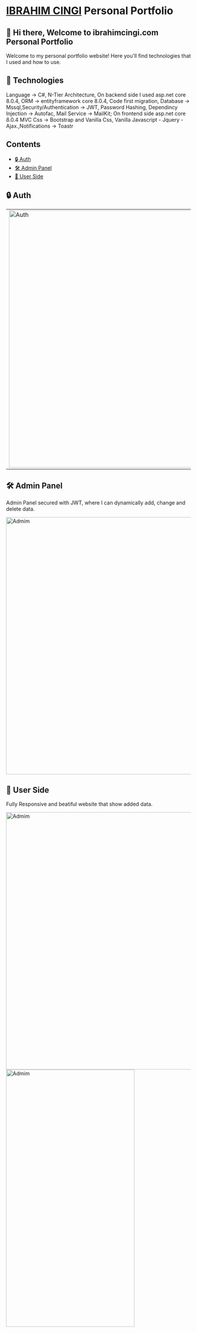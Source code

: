 # [IBRAHIM CINGI](https://ibrahimcingi.com) Personal Portfolio

## 👋 Hi there, Welcome to ibrahimcingi.com Personal Portfolio
Welcome to my personal portfolio website! Here you'll find technologies that I used and how to use.

## 🧰 Technologies
Language -> C#, N-Tier Architecture, On backend side I used asp.net core 8.0.4, ORM -> entityframework core 8.0.4, Code first migration,
Database -> Mssql,Security/Authentication -> JWT, Password Hashing, Dependincy Injection -> Autofac, Mail Service -> MailKit;
On frontend side asp.net core 8.0.4 MVC Css -> Bootstrap and Vanilla Css, Vanilla Javascript - Jquery - Ajax.,Notifications -> Toastr

## Contents
- [🔒 Auth](#-auth)
- [🛠️ Admin Panel](#%EF%B8%8F-admin-panel)
- [👥 User Side](#-user-side)


## 🔒 Auth
<table>
  <tr>
    <td>
      <img src="https://github.com/Roestee/MyBlog/assets/103828984/798ed719-bc6f-4241-a319-124fef3b3c71" alt="Auth" width="700" height="700" />
    </td>
    <td>
      With JWT, create Token and save created Token to Cookies. 
    </td>
  </tr>
</table>


## 🛠️ Admin Panel

Admin Panel secured with JWT, where I can dynamically add, change and delete data.

 <img src="https://github.com/Roestee/MyBlog/assets/103828984/79c13af6-d245-463b-b4b8-5ddc1d7d9030" alt="Admim" width="700" height="700" />


## 👥 User Side

Fully Responsive and beatiful website that show added data.

 <img src="https://github.com/Roestee/MyBlog/assets/103828984/f10e879d-1450-45f5-8c7a-42c4dd8274da" alt="Admim" width="600" height="700" />

 <img src="https://github.com/Roestee/MyBlog/assets/103828984/f906640b-39f8-4851-bc4b-49abdd2f91ac" alt="Admim" width="350" height="700" />


